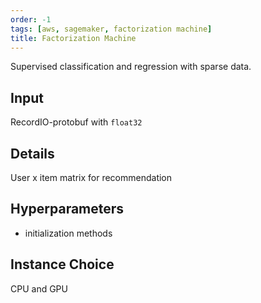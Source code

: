 ```yaml
---
order: -1
tags: [aws, sagemaker, factorization machine]
title: Factorization Machine
---
```


Supervised classification and regression with sparse data.

## Input

RecordIO-protobuf with `float32`

## Details

User x item matrix for recommendation

## Hyperparameters

- initialization methods

## Instance Choice

CPU and GPU